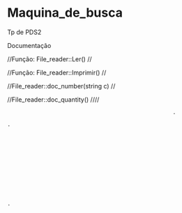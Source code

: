 # Maquina_de_busca
Tp de PDS2

Documentação

//Função: File_reader::Ler()
//

//Função: File_reader::Imprimir()
//

//File_reader::doc_number(string c)
//

//File_reader::doc_quantity()
////                        
                                             
                                                         .
                                                                                     .
                                                                                     
                                                                                     
                                                                                     
                                                                                     
                                                                                     
                                                                                                               
                                                                                                               
                                                                                                               
                                                                                                               
                                                                                                               
                                                                                                               
                                                                                                                                                                            .



